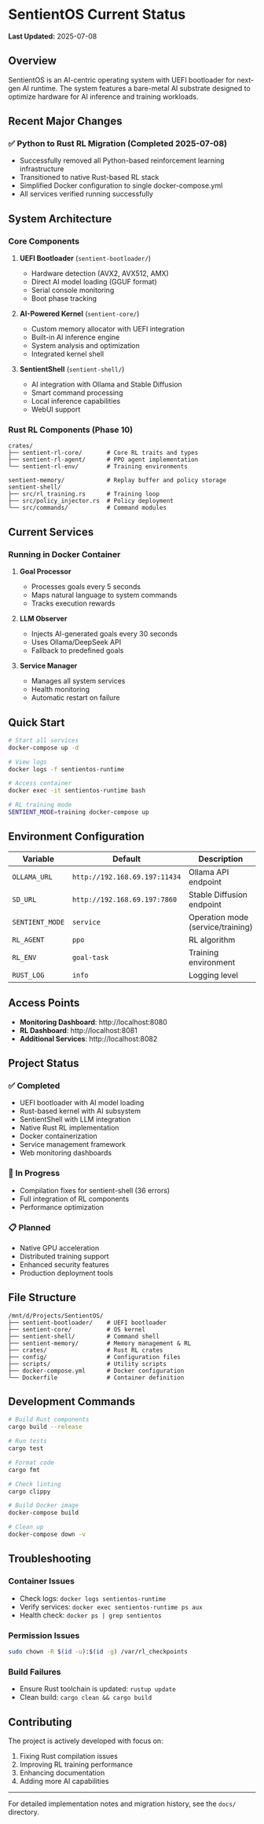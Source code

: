 # SentientOS Current Status

**Last Updated:** 2025-07-08

## Overview

SentientOS is an AI-centric operating system with UEFI bootloader for next-gen AI runtime. The system features a bare-metal AI substrate designed to optimize hardware for AI inference and training workloads.

## Recent Major Changes

### ✅ Python to Rust RL Migration (Completed 2025-07-08)
- Successfully removed all Python-based reinforcement learning infrastructure
- Transitioned to native Rust-based RL stack
- Simplified Docker configuration to single docker-compose.yml
- All services verified running successfully

## System Architecture

### Core Components

1. **UEFI Bootloader** (`sentient-bootloader/`)
   - Hardware detection (AVX2, AVX512, AMX)
   - Direct AI model loading (GGUF format)
   - Serial console monitoring
   - Boot phase tracking

2. **AI-Powered Kernel** (`sentient-core/`)
   - Custom memory allocator with UEFI integration
   - Built-in AI inference engine
   - System analysis and optimization
   - Integrated kernel shell

3. **SentientShell** (`sentient-shell/`)
   - AI integration with Ollama and Stable Diffusion
   - Smart command processing
   - Local inference capabilities
   - WebUI support

### Rust RL Components (Phase 10)

```
crates/
├── sentient-rl-core/       # Core RL traits and types
├── sentient-rl-agent/      # PPO agent implementation
└── sentient-rl-env/        # Training environments

sentient-memory/            # Replay buffer and policy storage
sentient-shell/
├── src/rl_training.rs      # Training loop
├── src/policy_injector.rs  # Policy deployment
└── src/commands/           # Command modules
```

## Current Services

### Running in Docker Container

1. **Goal Processor**
   - Processes goals every 5 seconds
   - Maps natural language to system commands
   - Tracks execution rewards

2. **LLM Observer**
   - Injects AI-generated goals every 30 seconds
   - Uses Ollama/DeepSeek API
   - Fallback to predefined goals

3. **Service Manager**
   - Manages all system services
   - Health monitoring
   - Automatic restart on failure

## Quick Start

```bash
# Start all services
docker-compose up -d

# View logs
docker logs -f sentientos-runtime

# Access container
docker exec -it sentientos-runtime bash

# RL training mode
SENTIENT_MODE=training docker-compose up
```

## Environment Configuration

| Variable | Default | Description |
|----------|---------|-------------|
| `OLLAMA_URL` | `http://192.168.69.197:11434` | Ollama API endpoint |
| `SD_URL` | `http://192.168.69.197:7860` | Stable Diffusion endpoint |
| `SENTIENT_MODE` | `service` | Operation mode (service/training) |
| `RL_AGENT` | `ppo` | RL algorithm |
| `RL_ENV` | `goal-task` | Training environment |
| `RUST_LOG` | `info` | Logging level |

## Access Points

- **Monitoring Dashboard**: http://localhost:8080
- **RL Dashboard**: http://localhost:8081
- **Additional Services**: http://localhost:8082

## Project Status

### ✅ Completed
- UEFI bootloader with AI model loading
- Rust-based kernel with AI subsystem
- SentientShell with LLM integration
- Native Rust RL implementation
- Docker containerization
- Service management framework
- Web monitoring dashboards

### 🚧 In Progress
- Compilation fixes for sentient-shell (36 errors)
- Full integration of RL components
- Performance optimization

### 📋 Planned
- Native GPU acceleration
- Distributed training support
- Enhanced security features
- Production deployment tools

## File Structure

```
/mnt/d/Projects/SentientOS/
├── sentient-bootloader/    # UEFI bootloader
├── sentient-core/          # OS kernel
├── sentient-shell/         # Command shell
├── sentient-memory/        # Memory management & RL
├── crates/                 # Rust RL crates
├── config/                 # Configuration files
├── scripts/                # Utility scripts
├── docker-compose.yml      # Docker configuration
└── Dockerfile              # Container definition
```

## Development Commands

```bash
# Build Rust components
cargo build --release

# Run tests
cargo test

# Format code
cargo fmt

# Check linting
cargo clippy

# Build Docker image
docker-compose build

# Clean up
docker-compose down -v
```

## Troubleshooting

### Container Issues
- Check logs: `docker logs sentientos-runtime`
- Verify services: `docker exec sentientos-runtime ps aux`
- Health check: `docker ps | grep sentientos`

### Permission Issues
```bash
sudo chown -R $(id -u):$(id -g) /var/rl_checkpoints
```

### Build Failures
- Ensure Rust toolchain is updated: `rustup update`
- Clean build: `cargo clean && cargo build`

## Contributing

The project is actively developed with focus on:
1. Fixing Rust compilation issues
2. Improving RL training performance
3. Enhancing documentation
4. Adding more AI capabilities

---

For detailed implementation notes and migration history, see the `docs/` directory.
